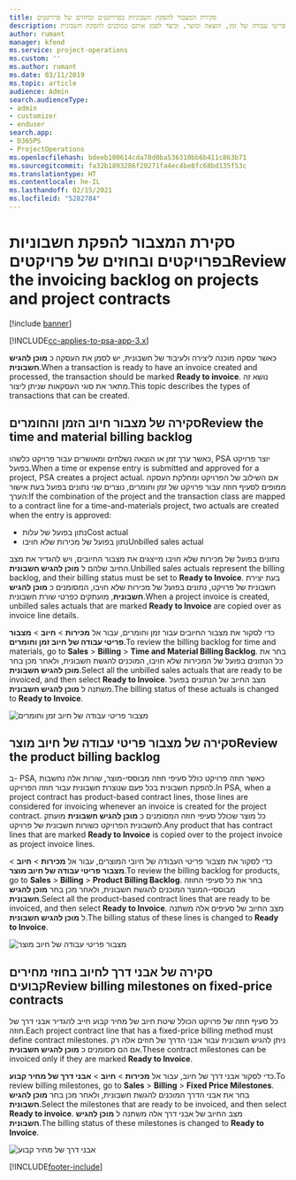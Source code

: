 ```yaml
---
title: סקירת המצבור להפקת חשבוניות בפרויקטים ובחוזים של פרויקטים
description: נושא זה מספק מידע המתאר כיצד לסקור מצבורי פריטי עבודה של זמן, הוצאה ומוצר, וכיצד לסמן אותם כמוכנים להפקת חשבונית.
author: rumant
manager: kfend
ms.service: project-operations
ms.custom: ''
ms.author: rumant
ms.date: 03/11/2019
ms.topic: article
audience: Admin
search.audienceType:
- admin
- customizer
- enduser
search.app:
- D365PS
- ProjectOperations
ms.openlocfilehash: bdeeb100614cda78d0ba536310bb6b411c863b71
ms.sourcegitcommit: fa32b1893286f20271fa4ec4be8fc68bd135f53c
ms.translationtype: HT
ms.contentlocale: he-IL
ms.lasthandoff: 02/15/2021
ms.locfileid: "5282784"
---
```

# <a name="review-the-invoicing-backlog-on-projects-and-project-contracts"></a><span data-ttu-id="1e282-103">סקירת המצבור להפקת חשבוניות בפרויקטים ובחוזים של פרויקטים</span><span class="sxs-lookup"><span data-stu-id="1e282-103">Review the invoicing backlog on projects and project contracts</span></span>

[!include [banner](../includes/psa-now-project-operations.md)]

[!INCLUDE[cc-applies-to-psa-app-3.x](../includes/cc-applies-to-psa-app-3x.md)]

<span data-ttu-id="1e282-104">כאשר עסקה מוכנה ליצירה ולעיבוד של חשבונית, יש לסמן את העסקה כ **מוכן להגיש חשבונית**.</span><span class="sxs-lookup"><span data-stu-id="1e282-104">When a transaction is ready to have an invoice created and processed, the transaction should be marked **Ready to invoice**.</span></span> <span data-ttu-id="1e282-105">נושא זה מתאר את סוגי העסקאות שניתן ליצור.</span><span class="sxs-lookup"><span data-stu-id="1e282-105">This topic describes the types of transactions that can be created.</span></span>

## <a name="review-the-time-and-material-billing-backlog"></a><span data-ttu-id="1e282-106">סקירה של מצבור חיוב הזמן והחומרים</span><span class="sxs-lookup"><span data-stu-id="1e282-106">Review the time and material billing backlog</span></span>

<span data-ttu-id="1e282-107">כאשר ערך זמן או הוצאה נשלחים ומאושרים עבור פרויקט כלשהו, PSA יוצר פרויקט בפועל.</span><span class="sxs-lookup"><span data-stu-id="1e282-107">When a time or expense entry is submitted and approved for a project, PSA creates a project actual.</span></span> <span data-ttu-id="1e282-108">אם השילוב של הפרויקט ומחלקת העסקה ממופים לסעיף חוזה עבור פרויקט של זמן וחומרים, נוצרים שני נתונים בפועל בעת אישור הערך:</span><span class="sxs-lookup"><span data-stu-id="1e282-108">If the combination of the project and the transaction class are mapped to a contract line for a time-and-materials project, two actuals are created when the entry is approved:</span></span>

- <span data-ttu-id="1e282-109">נתון בפועל של עלות</span><span class="sxs-lookup"><span data-stu-id="1e282-109">Cost actual</span></span> 
- <span data-ttu-id="1e282-110">נתון בפועל של מכירות שלא חויבו</span><span class="sxs-lookup"><span data-stu-id="1e282-110">Unbilled sales actual</span></span>

<span data-ttu-id="1e282-111">נתונים בפועל של מכירות שלא חויבו מייצגים את מצבור החיובים, ויש להגדיר את מצב החיוב שלהם ל **מוכן להגיש חשבונית**.</span><span class="sxs-lookup"><span data-stu-id="1e282-111">Unbilled sales actuals represent the billing backlog, and their billing status must be set to **Ready to Invoice**.</span></span> <span data-ttu-id="1e282-112">בעת יצירת חשבונית של פרויקט, נתונים בפועל של מכירות שלא חויבו, המסומנים כ **מוכן להגיש חשבונית**, מועתקים כפרטי שורת חשבונית.</span><span class="sxs-lookup"><span data-stu-id="1e282-112">When a project invoice is created, unbilled sales actuals that are marked **Ready to Invoice** are copied over as invoice line details.</span></span>

<span data-ttu-id="1e282-113">כדי לסקור את מצבור החיובים עבור זמן וחומרים, עבור אל **מכירות** \> **חיוב** \> **מצבור פריטי עבודה של חיוב זמן וחומרים‬**.</span><span class="sxs-lookup"><span data-stu-id="1e282-113">To review the billing backlog for time and materials, go to **Sales** \> **Billing** \> **Time and Material Billing Backlog**.</span></span> <span data-ttu-id="1e282-114">בחר את כל הנתונים בפועל של המכירות שלא חויבו, המוכנים להגשת חשבונית, ולאחר מכן בחר **מוכן להגיש חשבונית**.</span><span class="sxs-lookup"><span data-stu-id="1e282-114">Select all the unbilled sales actuals that are ready to be invoiced, and then select **Ready to Invoice**.</span></span> <span data-ttu-id="1e282-115">מצב החיוב של הנתונים בפועל משתנה ל **מוכן להגיש חשבונית**.</span><span class="sxs-lookup"><span data-stu-id="1e282-115">The billing status of these actuals is changed to **Ready to Invoice**.</span></span>

![מצבור פריטי עבודה של חיוב זמן וחומרים](media/TMBacklog.png)

## <a name="review-the-product-billing-backlog"></a><span data-ttu-id="1e282-117">סקירה של מצבור פריטי עבודה של חיוב מוצר</span><span class="sxs-lookup"><span data-stu-id="1e282-117">Review the product billing backlog</span></span>

<span data-ttu-id="1e282-118">ב- PSA, כאשר חוזה פרויקט כולל סעיפי חוזה מבוססי-מוצר, שורות אלה נחשבות להפקת חשבונית בכל פעם שנוצרת חשבונית עבור חוזה הפרויקט.</span><span class="sxs-lookup"><span data-stu-id="1e282-118">In PSA, when a project contract has product-based contract lines, those lines are considered for invoicing whenever an invoice is created for the project contract.</span></span> <span data-ttu-id="1e282-119">כל מוצר שכולל סעיפי חוזה המסומנים כ **מוכן להגיש חשבונית** מועתק לחשבונית הפרויקט כשורות חשבונית של פרויקט.</span><span class="sxs-lookup"><span data-stu-id="1e282-119">Any product that has contract lines that are marked **Ready to Invoice** is copied over to the project invoice as project invoice lines.</span></span>

<span data-ttu-id="1e282-120">כדי לסקור את מצבור פריטי העבודה של חיובי המוצרים, עבור אל **מכירות** \> **חיוב** \> **מצבור פריטי עבודה של חיוב מוצר‬**.</span><span class="sxs-lookup"><span data-stu-id="1e282-120">To review the billing backlog for products, go to **Sales** \> **Billing** \> **Product Billing Backlog**.</span></span> <span data-ttu-id="1e282-121">בחר את כל סעיפי החוזה מבוססי-המוצר המוכנים להגשת חשבונית, ולאחר מכן בחר **מוכן להגיש חשבונית**.</span><span class="sxs-lookup"><span data-stu-id="1e282-121">Select all the product-based contract lines that are ready to be invoiced, and then select **Ready to Invoice**.</span></span> <span data-ttu-id="1e282-122">מצב החיוב של סעיפים אלה משתנה ל **מוכן להגיש חשבונית**.</span><span class="sxs-lookup"><span data-stu-id="1e282-122">The billing status of these lines is changed to **Ready to Invoice**.</span></span>

![מצבור פריטי עבודה של חיוב מוצר](media/ProductBacklog.png)

## <a name="review-billing-milestones-on-fixed-price-contracts"></a><span data-ttu-id="1e282-124">סקירה של אבני דרך לחיוב בחוזי מחירים קבועים</span><span class="sxs-lookup"><span data-stu-id="1e282-124">Review billing milestones on fixed-price contracts</span></span>

<span data-ttu-id="1e282-125">כל סעיף חוזה של פרויקט הכולל שיטת חיוב של מחיר קבוע חייב להגדיר אבני דרך של חוזה.</span><span class="sxs-lookup"><span data-stu-id="1e282-125">Each project contract line that has a fixed-price billing method must define contract milestones.</span></span> <span data-ttu-id="1e282-126">ניתן להגיש חשבונית עבור אבני הדרך של חוזים אלה רק אם הם מסומנים כ **מוכן להגיש חשבונית**.</span><span class="sxs-lookup"><span data-stu-id="1e282-126">These contract milestones can be invoiced only if they are marked **Ready to Invoice**.</span></span> 

<span data-ttu-id="1e282-127">כדי לסקור אבני דרך של חיוב, עבור אל **מכירות** \> **חיוב** \> **אבני דרך של מחיר קבוע‬**.</span><span class="sxs-lookup"><span data-stu-id="1e282-127">To review billing milestones, go to **Sales** \> **Billing** \> **Fixed Price Milestones**.</span></span> <span data-ttu-id="1e282-128">בחר את אבני הדרך המוכנים להגשת חשבונית, ולאחר מכן בחר **מוכן להגיש חשבונית**.</span><span class="sxs-lookup"><span data-stu-id="1e282-128">Select the milestones that are ready to be invoiced, and then select **Ready to invoice**.</span></span> <span data-ttu-id="1e282-129">מצב החיוב של אבני דרך אלה משתנה ל **מוכן להגיש חשבונית**.</span><span class="sxs-lookup"><span data-stu-id="1e282-129">The billing status of these milestones is changed to **Ready to Invoice**.</span></span>

![אבני דרך של מחיר קבוע](media/FPBacklog.png)


[!INCLUDE[footer-include](../includes/footer-banner.md)]